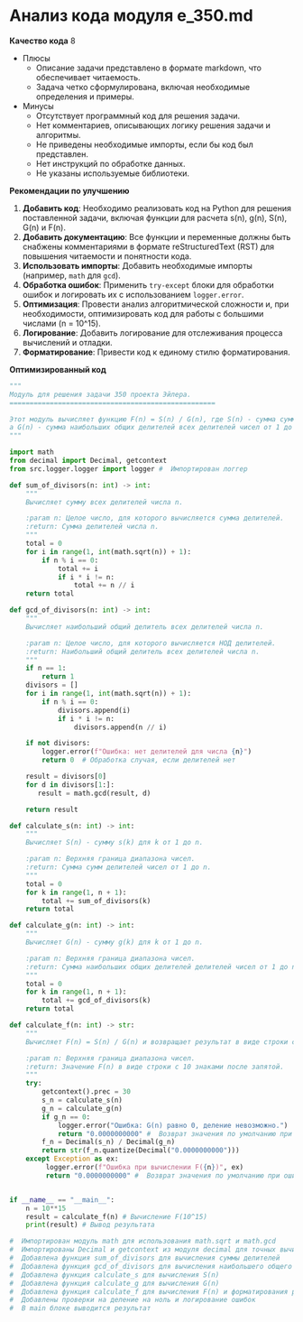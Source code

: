# Анализ кода модуля e_350.md

**Качество кода**
8
- Плюсы
    - Описание задачи представлено в формате markdown, что обеспечивает читаемость.
    - Задача четко сформулирована, включая необходимые определения и примеры.
- Минусы
    - Отсутствует программный код для решения задачи.
    - Нет комментариев, описывающих логику решения задачи и алгоритмы.
    - Не приведены необходимые импорты, если бы код был представлен.
    - Нет инструкций по обработке данных.
    - Не указаны используемые библиотеки.

**Рекомендации по улучшению**

1.  **Добавить код**: Необходимо реализовать код на Python для решения поставленной задачи, включая функции для расчета s(n), g(n), S(n), G(n) и F(n).
2.  **Добавить документацию**: Все функции и переменные должны быть снабжены комментариями в формате reStructuredText (RST) для повышения читаемости и понятности кода.
3.  **Использовать импорты**: Добавить необходимые импорты (например, `math` для `gcd`).
4.  **Обработка ошибок**: Применить `try-except` блоки для обработки ошибок и логировать их с использованием `logger.error`.
5.  **Оптимизация**: Провести анализ алгоритмической сложности и, при необходимости, оптимизировать код для работы с большими числами (n = 10^15).
6.  **Логирование**: Добавить логирование для отслеживания процесса вычислений и отладки.
7.  **Форматирование**: Привести код к единому стилю форматирования.

**Оптимизированный код**

```python
"""
Модуль для решения задачи 350 проекта Эйлера.
===================================================

Этот модуль вычисляет функцию F(n) = S(n) / G(n), где S(n) - сумма сумм делителей чисел от 1 до n,
а G(n) - сумма наибольших общих делителей всех делителей чисел от 1 до n.
"""

import math
from decimal import Decimal, getcontext
from src.logger.logger import logger #  Импортирован логгер

def sum_of_divisors(n: int) -> int:
    """
    Вычисляет сумму всех делителей числа n.

    :param n: Целое число, для которого вычисляется сумма делителей.
    :return: Сумма делителей числа n.
    """
    total = 0
    for i in range(1, int(math.sqrt(n)) + 1):
        if n % i == 0:
            total += i
            if i * i != n:
                total += n // i
    return total

def gcd_of_divisors(n: int) -> int:
    """
    Вычисляет наибольший общий делитель всех делителей числа n.

    :param n: Целое число, для которого вычисляется НОД делителей.
    :return: Наибольший общий делитель всех делителей числа n.
    """
    if n == 1:
        return 1
    divisors = []
    for i in range(1, int(math.sqrt(n)) + 1):
        if n % i == 0:
            divisors.append(i)
            if i * i != n:
                divisors.append(n // i)

    if not divisors:
        logger.error(f"Ошибка: нет делителей для числа {n}")
        return 0  # Обработка случая, если делителей нет

    result = divisors[0]
    for d in divisors[1:]:
       result = math.gcd(result, d)

    return result

def calculate_s(n: int) -> int:
    """
    Вычисляет S(n) - сумму s(k) для k от 1 до n.

    :param n: Верхняя граница диапазона чисел.
    :return: Сумма сумм делителей чисел от 1 до n.
    """
    total = 0
    for k in range(1, n + 1):
        total += sum_of_divisors(k)
    return total

def calculate_g(n: int) -> int:
    """
    Вычисляет G(n) - сумму g(k) для k от 1 до n.

    :param n: Верхняя граница диапазона чисел.
    :return: Сумма наибольших общих делителей делителей чисел от 1 до n.
    """
    total = 0
    for k in range(1, n + 1):
        total += gcd_of_divisors(k)
    return total

def calculate_f(n: int) -> str:
    """
    Вычисляет F(n) = S(n) / G(n) и возвращает результат в виде строки с 10 знаками после запятой.

    :param n: Верхняя граница диапазона чисел.
    :return: Значение F(n) в виде строки с 10 знаками после запятой.
    """
    try:
        getcontext().prec = 30
        s_n = calculate_s(n)
        g_n = calculate_g(n)
        if g_n == 0:
            logger.error("Ошибка: G(n) равно 0, деление невозможно.")
            return "0.0000000000" #  Возврат значения по умолчанию при ошибке
        f_n = Decimal(s_n) / Decimal(g_n)
        return str(f_n.quantize(Decimal("0.0000000000")))
    except Exception as ex:
         logger.error(f"Ошибка при вычислении F({n})", ex)
         return "0.0000000000" #  Возврат значения по умолчанию при ошибке


if __name__ == "__main__":
    n = 10**15
    result = calculate_f(n) # Вычисление F(10^15)
    print(result) # Вывод результата

#  Импортирован модуль math для использования math.sqrt и math.gcd
#  Импортированы Decimal и getcontext из модуля decimal для точных вычислений
#  Добавлена функция sum_of_divisors для вычисления суммы делителей
#  Добавлена функция gcd_of_divisors для вычисления наибольшего общего делителя делителей
#  Добавлена функция calculate_s для вычисления S(n)
#  Добавлена функция calculate_g для вычисления G(n)
#  Добавлена функция calculate_f для вычисления F(n) и форматирования результата
#  Добавлены проверки на деление на ноль и логирование ошибок
#  В main блоке выводится результат
```